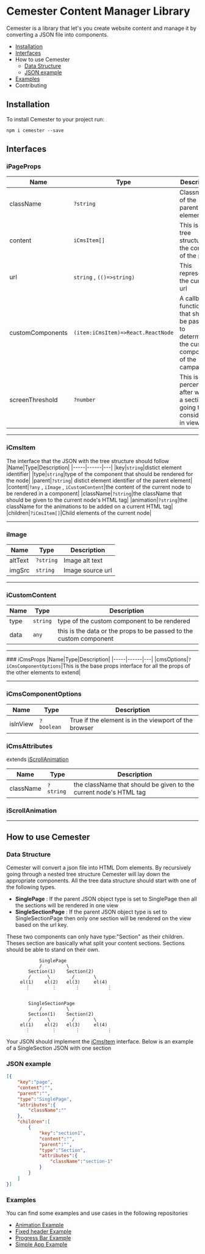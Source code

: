 # Cemester Content Manager Library

Cemester is a library that let's you create website content and manage it by converting a JSON file into components. 

- [Installation](#installation) 
- [Interfaces](#interfaces)
- How to use Cemester
    - [Data Structure](#DataStructure)
    - [JSON example](#JSONexample)
- [Examples](#examples)
- Contributing

## Installation
To install Cemester to your project run: 
```
npm i cemester --save
```

## Interfaces
### iPageProps
|Name|Type|Description|
|-----|------|---|
|className|```?string```|Classname of the parent element|
|content|```iCmsItem[]```|This is a tree structure of the content of the page|
|url|```string``` , ```(()=>string)```|This represents the current url|
|customComponents|```(item:iCmsItem)=>React.ReactNode```|A callback function that should be passed to determine the custom components of the campaign|
|screenThreshold|```?number```|This is the percentage after which a section is going to be considered in view|

----

### iCmsItem
The interface that the JSON with the tree structure should follow
|Name|Type|Description|
|-----|------|---|
|key|```string```|distict element identifier|
|type|```string```|type of the component that should be rendered for the node|
|parent|```?string```| distict element identifier of the parent element|
|content|```?any``` , ```iImage``` , ```iCustomContent```|the content of the current node to be rendered in a component|
|className|```?string```|the className that should be given to the current node's HTML tag|
|animation|```?string```|the className for the animations to be added on a current HTML tag| 
|children|```?iCmsItem[]```|Child elements of the current node|

----

### iImage
|Name|Type|Description|
|-----|------|---|
|altText|```?string```|Image alt text|
|imgSrc|```string```| Image source url|

---

### iCustomContent
|Name|Type|Description|
|-----|------|---|
|type|```string```|type of the custom component to be rendered|
|data|```any```|this is the data or the props to be passed to the custom component|

---

### iCmsProps
|Name|Type|Description|
|-----|------|---|
|cmsOptions|```?iCmsComponentOptions```|This is the base props interface for all the props of the other elements to extend|

----

### iCmsComponentOptions
|Name|Type|Description|
|-----|------|---|
|isInView|```?boolean``` |True if the element is in the viewport of the browser|

### iCmsAttributes
extends [iScrollAnimation](#iScrollAnimation)

|Name|Type|Description|
|-----|------|---|
|className|```?string``` |the className that should be given to the current node's HTML tag|

### iScrollAnimation


----
## How to use Cemester

### Data Structure

Cemester will convert a json file into HTML Dom elements. By recursively going through a nested tree structure Cemester will lay down the appropriate components. All the tree data structure should start with one of the following types. 

- __SinglePage__ : If the parent JSON object type is set to SinglePage then all the sections will be rendered in one view
- __SingleSectionPage__ : If the parent JSON object type is set to SingleSectionPage then only one section will be rendered on the view based on the url key. 

These two components can only have type:"Section" as their children. Theses section are basically what split your content sections. Sections should be able to stand on their own.  

```
            SinglePage
            /         \
        Section(1)    Section(2)
        /      \        /       \
     el(1)    el(2)   el(3)     el(4)
       ⋮        ⋮       ⋮          ⋮


        SingleSectionPage
            /         \
        Section(1)    Section(2)
        /      \        /       \
     el(1)    el(2)   el(3)     el(4)
       ⋮        ⋮       ⋮          ⋮
```

Your JSON should implement the [iCmsItem](#iCmsItem) interface. Below is an example of a SingleSection JSON with one section


### JSON example
```JSON
[{
    "key":"page", 
    "content":"", 
    "parent":"", 
    "type":"SinglePage", 
    "attributes":{
        "className":""
    }, 
    "children":[
        {
            "key":"section1", 
            "content":"", 
            "parent":"", 
            "type":"Section", 
            "attributes":{
                "className":"section-1"
            }
        }
    ]
}]
```


### Examples

You can find some examples and use cases in the following repositories
- [Animation Example](https://github.com/geratokyo/cemester/tree/master/examples/animation)
- [Fixed header Example](https://github.com/geratokyo/cemester/tree/master/examples/fixed-header)
- [Progress Bar Example](https://github.com/geratokyo/cemester/tree/master/examples/progress-bar)
- [Simple App Example](https://github.com/geratokyo/cemester/tree/master/examples/simple-app)